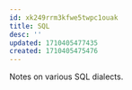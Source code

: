 ```yaml
---
id: xk249rrm3kfwe5twpc1ouak
title: SQL
desc: ''
updated: 1710405477435
created: 1710405475476
---
```


Notes on various SQL dialects. 


